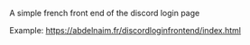 A simple french front end of the discord login page

Example: https://abdelnaim.fr/discordloginfrontend/index.html
